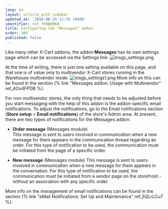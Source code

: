 ```yaml
---
lang: en
layout: article_with_sidebar
updated_at: '2018-08-29 11:35 +0400'
identifier: ref_7K9BOMK0
title: Configuring the "Messages" addon
order: 300
published: false
---
```

Like many other X-Cart addons, the addon **Messages** has its own settings page which can be accessed via the Settings link:
   ![msgs_settings.png]({{site.baseurl}}/attachments/ref_7K9BOMK0/msgs_settings.png)

At the time of writing, there is just one setting available on this page, and that one is of value only to multivendor X-Cart stores running in the Warehouse multivendor mode.
   ![msgs_settings1.png]({{site.baseurl}}/attachments/ref_7K9BOMK0/msgs_settings1.png)
More info on this can be found in the section {% link "Messages addon: Usage with Multivendor" ref_4Ox4FPDB %}.

For non-multivendor stores, the only thing that needs to be adjusted before you start messaging with the help of this addon is the addon-specific email notifications. To adjust the notifications, go to the Email notifications section (**Store setup** > **Email notifications**) of the store's Admin area. At present, there are two types of notifications for the Messages addon:

   * **Order message** (Messages module)  
     This message is sent to users involved in communication when a new message for them appears in the communication thread regarding an order. For this type of notification to be used, the communication must be initiated from the page of a specific order.
     
   * **New message** (Messages module)
     This message is sent to users involved in communication when a new message for them appears in the conversation. For this type of notification to be used, the communication must be initiated from a vendor page on the storefront - without an association with any specific order.

More info on the management of email notifications can be found in the section {% link "eMail Notifications: Set Up and Maintenance" ref_5QLrLCu7 %}.